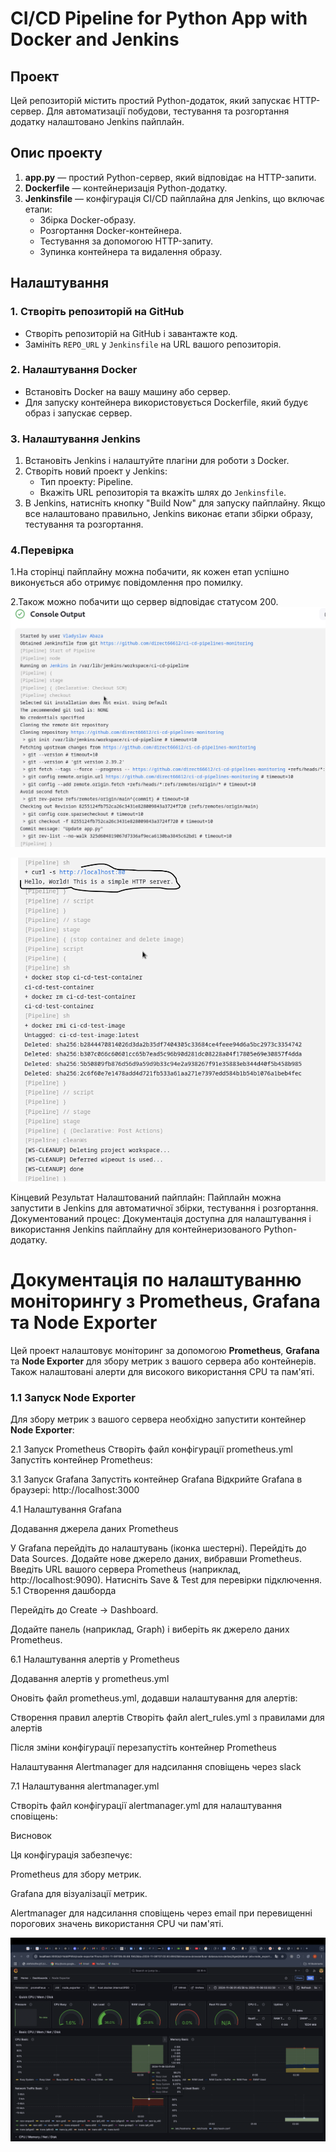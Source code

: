 # CI/CD Pipeline for Python App with Docker and Jenkins

## Проект

Цей репозиторій містить простий Python-додаток, який запускає HTTP-сервер. Для автоматизації побудови, тестування та розгортання додатку налаштовано Jenkins пайплайн.

## Опис проекту

1. **app.py** — простий Python-сервер, який відповідає на HTTP-запити.
2. **Dockerfile** — контейнеризація Python-додатку.
3. **Jenkinsfile** — конфігурація CI/CD пайплайна для Jenkins, що включає етапи:
   - Збірка Docker-образу.
   - Розгортання Docker-контейнера.
   - Тестування за допомогою HTTP-запиту.
   - Зупинка контейнера та видалення образу.

## Налаштування

### 1. Створіть репозиторій на GitHub

- Створіть репозиторій на GitHub і завантажте код.
- Замініть `REPO_URL` у `Jenkinsfile` на URL вашого репозиторія.

### 2. Налаштування Docker

- Встановіть Docker на вашу машину або сервер.
- Для запуску контейнера використовується Dockerfile, який будує образ і запускає сервер.

### 3. Налаштування Jenkins

1. Встановіть Jenkins і налаштуйте плагіни для роботи з Docker.
2. Створіть новий проект у Jenkins:
   - Тип проекту: Pipeline.
   - Вкажіть URL репозиторія та вкажіть шлях до `Jenkinsfile`.
3. В Jenkins, натисніть кнопку "Build Now" для запуску пайплайну. Якщо все налаштовано правильно, Jenkins виконає етапи збірки образу, тестування та розгортання.

### 4.Перевірка

1.На сторінці пайплайну можна побачити, як кожен етап успішно виконується або отримує повідомлення про помилку.

2.Також можно побачити що сервер відповідає статусом 200.
![Скріншот успішного білду](images/succes-build.png)

![Скріншот робочого серверу](images/succes-server.png)


Кінцевий Результат
Налаштований пайплайн: Пайплайн можна запустити в Jenkins для автоматичної збірки, тестування і розгортання.
Документований процес: Документація доступна для налаштування і використання Jenkins пайплайну для контейнеризованого Python-додатку.


# Документація по налаштуванню моніторингу з Prometheus, Grafana та Node Exporter

Цей проект налаштовує моніторинг за допомогою **Prometheus**, **Grafana** та **Node Exporter** для збору метрик з вашого сервера або контейнерів. Також налаштовані алерти для високого використання CPU та пам'яті.

### 1.1 Запуск Node Exporter

Для збору метрик з вашого сервера необхідно запустити контейнер **Node Exporter**:
   
2.1 Запуск Prometheus
    Створіть файл конфігурації prometheus.yml
    Запустіть контейнер Prometheus:

3.1 Запуск Grafana
    Запустіть контейнер Grafana
    Відкрийте Grafana в браузері: http://localhost:3000
    
4.1 Налаштування Grafana
    
   Додавання джерела даних Prometheus
   
   У Grafana перейдіть до налаштувань (іконка шестерні).
   Перейдіть до Data Sources.
   Додайте нове джерело даних, вибравши Prometheus.
   Введіть URL вашого сервера Prometheus (наприклад, http://localhost:9090).
   Натисніть Save & Test для перевірки підключення.
5.1 Створення дашборда
 
 Перейдіть до Create -> Dashboard.

 Додайте панель (наприклад, Graph) і виберіть як джерело даних Prometheus.

6.1 Налаштування алертів у Prometheus
   
   Додавання алертів у prometheus.yml
   
   Оновіть файл prometheus.yml, додавши налаштування для алертів:
   
   Створення правил алертів
   Створіть файл alert_rules.yml з правилами для алертів

   Після зміни конфігурації перезапустіть контейнер Prometheus

   Налаштування Alertmanager для надсилання сповіщень через slack

7.1 Налаштування alertmanager.yml
    
   Створіть файл конфігурації alertmanager.yml для налаштування сповіщень:



   Висновок
   
   Ця конфігурація забезпечує:

   Prometheus для збору метрик.
   
   Grafana для візуалізації метрик.
 
   Alertmanager для надсилання сповіщень через email при перевищенні порогових значень використання CPU чи пам'яті.

   ![Дашборду сервера](images/dashboard.png)
